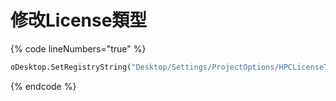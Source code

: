 # 修改License類型

{% code lineNumbers="true" %}
```python
oDesktop.SetRegistryString("Desktop/Settings/ProjectOptions/HPCLicenseType", license_type)
```
{% endcode %}
